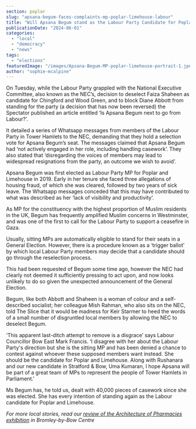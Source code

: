 ```yaml
---
section: poplar
slug: "apsana-begum-faces-complaints-mp-poplar-limehouse-labour"
title: "Will Apsana Begum stand as the Labour Party Candidate for Poplar and Limehouse?"
publicationDate: "2024-06-01"
categories: 
  - "local"
  - "democracy"
  - "news"
tags: 
  - "elections"
featuredImage: "/images/Apsana-Begum-MP-poplar-limehouse-portrait-1.jpeg"
author: "sophie-mcalpine"
---
```


On Tuesday, while the Labour Party grappled with the National Executive Committee, also known as the NEC’s, decision to deselect Faiza Shaheen as candidate for Chingford and Wood Green, and to block Diane Abbott from standing for the party (a decision that has now been reversed) the Spectator published an article entitled ‘Is Apsana Begum next to go from Labour?’.

It detailed a series of Whatsapp messages from members of the Labour Party in Tower Hamlets to the NEC, demanding that they hold a selection vote for Apsana Begum’s seat. The messages claimed that Apsana Begum had ‘not actively engaged in her role, including handling casework’. They also stated that ‘disregarding the voices of members may lead to widespread resignations from the party, an outcome we wish to avoid’.

Apsana Begum was first elected as Labour Party MP for Poplar and Limehouse in 2019. Early in her tenure she faced three allegations of housing fraud, of which she was cleared, followed by two years of sick leave. The Whatsapp messages conceded that this may have contributed to what was described as her ‘lack of visibility and productivity’.

As MP for the constituency with the highest proportion of Muslim residents in the UK, Begum has frequently amplified Muslim concerns in Westminster, and was one of the first to call for the Labour Party to support a ceasefire in Gaza.

Usually, sitting MPs are automatically eligible to stand for their seats in a General Election. However, there is a procedure known as a ‘trigger ballot’ by which local Labour Party members may decide that a candidate should go through the reselection process.

This had been requested of Begum some time ago, however the NEC had clearly not deemed it sufficiently pressing to act upon, and now looks unlikely to do so given the unexpected announcement of the General Election.

Begum, like both Abbott and Shaheen is a woman of colour and a self-described socialist; her colleague Mish Rahman, who also sits on the NEC, told The Slice that it would be madness for Keir Starmer to heed the words of a small number of disgruntled local members by allowing the NEC to deselect Begum.

‘This apparent last-ditch attempt to remove is a disgrace’ says Labour Councillor Bow East Mark Francis. ‘I disagree with her about the Labour Party's direction but she is the sitting MP and has been denied a chance to contest against whoever these supposed members want instead. She should be the candidate for Poplar and Limehouse. Along with Rushanara and our new candidate in Stratford & Bow, Uma Kumaran, I hope Apsana will be part of a great team of MPs to represent the people of Tower Hamlets in Parliament.’

Ms Begum has, he told us, dealt with 40,000 pieces of casework since she was elected. She has every intention of standing again as the Labour candidate for Poplar and Limehouse.

_For more local stories, read our [review of the Architecture of Pharmacies exhibition](https://poplarlondon.co.uk/architecture-pharmacies-exhibition-bromley-by-bow-centre/) in Bromley-by-Bow Centre_

[](https://poplarlondon.co.uk/architecture-pharmacies-exhibition-bromley-by-bow-centre/)
